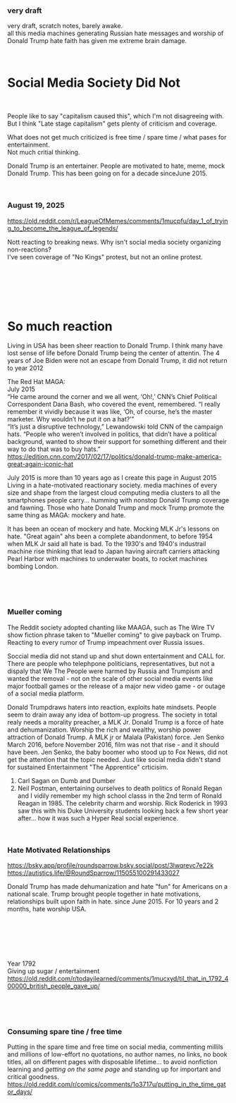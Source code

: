 ### very draft

very draft, scratch notes, barely awake.    
all this media machines generating Russian hate messages and worship of Donald Trump hate faith has given me extreme brain damage.   

&nbsp;

# Social Media Society Did Not

&nbsp;

People like to say "capitalism caused this", which I'm not disagreeing with. But I think "Late stage capitalism" gets plenty of criticism and coverage.

What does not get much criticized is free time / spare time / what pases for entertainment.   
Not much critial thinking.

Donald Trump is an entertainer. People are motivated to hate, meme, mock Donald Trump. This has been going on for a decade sinceJune 2015.

&nbsp;

### August 19, 2025

https://old.reddit.com/r/LeagueOfMemes/comments/1mucpfu/day_1_of_trying_to_become_the_league_of_legends/

Nott reacting to breaking news. Why isn't social media society organizing non-reactions?   
I've seen coverage of "No Kings" protest, but not an online protest.  

&nbsp;

&nbsp;

&nbsp;

# So much reaction

Living in USA has been sheer reaction to Donald Trump. I think many have lost sense of life before Donald Trump being the center of attentin. The 4 years of Joe Biden were not an escape from Donald Trump, it did not return to year 2012 

The Red Hat MAGA:   
July 2015    
“He came around the corner and we all went, ‘Oh!,’ CNN’s Chief Political Correspondent Dana Bash, who covered the event, remembered. “I really remember it vividly because it was like, ‘Oh, of course, he’s the master marketer. Why wouldn’t he put it on a hat?’”      
“It’s just a disruptive technology,” Lewandowski told CNN of the campaign hats. “People who weren’t involved in politics, that didn’t have a political background, wanted to show their support for something different and their way to do that was to buy hats.”
https://edition.cnn.com/2017/02/17/politics/donald-trump-make-america-great-again-iconic-hat   

July 2015 is more than 10 years ago as I create this page in August 2015    
Living in a hate-motivated reactionary society. media machines of every size and shape from the largest cloud computing media clusters to all the smartphones people carry... humming with nonstop Donald Trump coverage and fawning. Those who hate Donald Trump and mock Trump promote the same thing as MAGA: mockery and hate.

It has been an ocean of mockery and hate. Mocking MLK Jr's lessons on hate. "Great again" ahs been a complete abandonment, to before 1954 when MLK Jr said all hate is bad. To the 1930's and 1940's industrail machine rise thinking that lead to Japan having aircraft carriers attacking Pearl Harbor with machines to underwater boats, to rocket machines bombing London.


&nbsp;

&nbsp;

### Mueller coming  

The Reddit society adopted chanting like MAAGA, such as The Wire TV show fiction phrase taken to "Mueller coming" to give payback on Trump. Reacting to every rumor of Trump impeachment over Russia issues. 

Soccial media did not stand up and shut down entertainment and CALL for. There are people who telephpone politicians, representatives, but not a dispaly that We The People were harmed by Russia and Trumpism and wanted the removal - not on the scale of other social media events like major football games or the release of a major new video game - or outage of a social media platform.

Donald Trumpdraws haters into reaction, exploits hate mindsets. People seem to drain away any idea of bottom-up progress. The society in total realy needs a morality preacher, a MLK Jr. Donald Trump is a force of hate and dehumanization. Worship the rich and wealthy, worship power attraction of Donald Trump. A MLK jr or Malala (Pakistan) force.  Jen Senko March 2016, before November 2016, film was not that rise - and it should have been. Jen Senko, the baby boomer who stood up to Fox News, did not get the attention that the topic needed. Just like social media didn't stand for sustained Entertainment "The Apprentice" crticisim.

1. Carl Sagan on Dumb and Dumber
2. Neil Postman, entertaining ourselves to death politics of Ronald Regan and I vidily remember my high school classs in the 2nd term of Ronald Reagan in 1985. The celebrity charm and worship. Rick Roderick in 1993 saw this with his Duke University students looking back a few short year after... how it was such a Hyper Real social experience.

&nbsp;

### Hate Motivated Relationships

https://bsky.app/profile/roundsparrow.bsky.social/post/3lwqrevc7e22k    
https://autistics.life/@RoundSparrow/115055100291433027 

Donald Trump has made dehumanization and hate "fun" for Americans on a national scale. Trump brought people together in hate motivations, relationships built upon faith in hate. since June 2015. For 10 years and 2 months, hate worship USA.  

&nbsp;

&nbsp;

&nbsp;

Year 1792   
Giving up sugar / entertainment   
https://old.reddit.com/r/todayilearned/comments/1mucxyd/til_that_in_1792_400000_british_people_gave_up/

&nbsp;

&nbsp;

### Consuming spare tine / free time

Putting in the spare time and free time on social media, commenting millils and millions of low-effort no quotations, no author names, no links, no book titles, all on different pages with disposable lifetime... to avoid nonfiction learning and *getting on the same page* and standing up for important and critical goodness.   
https://old.reddit.com/r/comics/comments/1o3717u/putting_in_the_time_gator_days/
